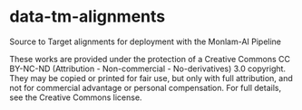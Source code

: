 # data-tm-alignments
Source to Target alignments for deployment with the Monlam-AI Pipeline

These works are provided under the protection of a Creative Commons CC BY-NC-ND (Attribution - Non-commercial - No-derivatives) 3.0 copyright. They may be copied or printed for fair use, but only with full attribution, and not for commercial advantage or personal compensation. For full details, see the Creative Commons license.